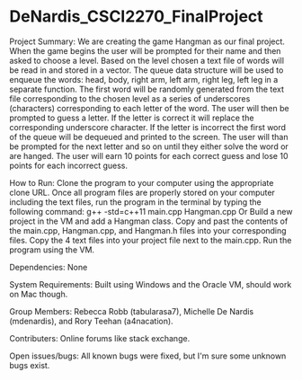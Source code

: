 # DeNardis_CSCI2270_FinalProject

Project Summary:
We are creating the game Hangman as our final project.  When the game begins the user will be prompted for their name and then asked to choose a level. Based on the level chosen a text file of words will be read in and stored in a vector. The queue data structure will be used to enqueue the words: head, body, right arm, left arm, right leg, left leg in a separate function. 
The first word will be randomly generated from the text file corresponding to the chosen level as a series of underscores (characters) corresponding to each letter of the word.  The user will then be prompted to guess a letter. If the letter is correct it will replace the corresponding underscore character. If the letter is incorrect the first
word of the queue will be dequeued and printed to the screen.  The user will than be prompted for the next letter
and so on until they either solve the word or are hanged.
The user will earn 10 points for each correct guess and lose 10 points for each incorrect guess.

How to Run:
Clone the program to your computer using the appropriate clone URL. Once all program files are properly stored on your computer including the text files, run the program in the terminal by typing the following command: 
g++ -std=c++11 main.cpp Hangman.cpp
Or
Build a new project in the VM and add a Hangman class.  Copy and past the contents of the main.cpp, Hangman.cpp, and Hangman.h files into your corresponding files.  Copy the 4 text files into your project file next to the main.cpp.  Run the program using the VM.

Dependencies:
None

System Requirements:
Built using Windows and the Oracle VM, should work on Mac though.

Group Members:
Rebecca Robb (tabularasa7), Michelle De Nardis (mdenardis), and Rory Teehan (a4nacation).

Contributers:
Online forums like stack exchange.

Open issues/bugs:
All known bugs were fixed, but I'm sure some unknown bugs exist.



